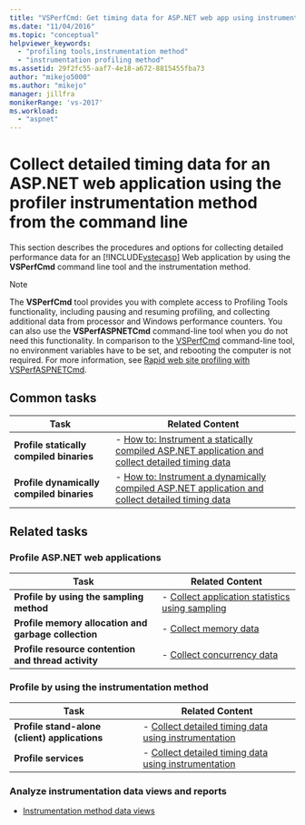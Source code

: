 ```yaml
---
title: "VSPerfCmd: Get timing data for ASP.NET web app using instrumentation"
ms.date: "11/04/2016"
ms.topic: "conceptual"
helpviewer_keywords:
  - "profiling tools,instrumentation method"
  - "instrumentation profiling method"
ms.assetid: 29f2fc55-aaf7-4e18-a672-8815455fba73
author: "mikejo5000"
ms.author: "mikejo"
manager: jillfra
monikerRange: 'vs-2017'
ms.workload:
  - "aspnet"
---
```

# Collect detailed timing data for an ASP.NET web application using the profiler instrumentation method from the command line
This section describes the procedures and options for collecting detailed performance data for an [!INCLUDE[vstecasp](../code-quality/includes/vstecasp_md.md)] Web application by using the **VSPerfCmd** command line tool and the instrumentation method.

> [!NOTE]
> The **VSPerfCmd** tool provides you with complete access to Profiling Tools functionality, including pausing and resuming profiling, and collecting additional data from processor and Windows performance counters. You can also use the  **VSPerfASPNETCmd** command-line tool when you do not need this functionality. In comparison to the [VSPerfCmd](../profiling/vsperfcmd.md) command-line tool, no environment variables have to be set, and rebooting the computer is not required. For more information, see [Rapid web site profiling with VSPerfASPNETCmd](../profiling/rapid-web-site-profiling-with-vsperfaspnetcmd.md).

## Common tasks

|Task|Related Content|
|----------|---------------------|
|**Profile statically compiled binaries**|-   [How to: Instrument a statically compiled ASP.NET application and collect detailed timing data](../profiling/how-to-instrument-statically-compiled-aspnet-and-collect-detailed-timing-data.md)|
|**Profile dynamically compiled binaries**|-   [How to: Instrument a dynamically compiled ASP.NET application and collect detailed timing data](../profiling/how-to-instrument-a-dynamically-compiled-aspnet-app-and-collect-timing-data.md)|

## Related tasks

### Profile ASP.NET web applications

|Task|Related Content|
|----------|---------------------|
|**Profile by using the sampling method**|-   [Collect application statistics using sampling](../profiling/collecting-application-statistics-for-aspnet-using-the-profiler-sampling-method.md)|
|**Profile memory allocation and garbage collection**|-   [Collect memory data](../profiling/collecting-memory-data-from-an-aspnet-web-application.md)|
|**Profile resource contention and thread activity**|-   [Collect concurrency data](../profiling/collecting-concurrency-data-for-an-aspnet-web-application.md)|

### Profile by using the instrumentation method

|Task|Related Content|
|----------|---------------------|
|**Profile stand-alone (client) applications**|-   [Collect detailed timing data using instrumentation](../profiling/collecting-detailed-timing-data-for-a-stand-alone-application.md)|
|**Profile services**|-   [Collect detailed timing data using instrumentation](../profiling/collecting-detailed-timing-data-for-services-by-using-the-instrumentation-method.md)|

### Analyze instrumentation data views and reports
- [Instrumentation method data views](../profiling/instrumentation-method-data-views.md)
